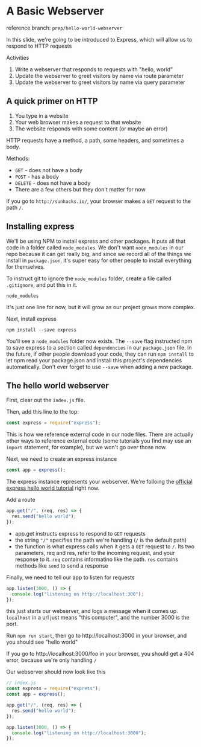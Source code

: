 # A Basic Webserver

reference branch: `prep/hello-world-webserver`

In this slide, we're going to be introduced to Express, which will allow us to respond to HTTP requests

Activities

1. Write a webserver that responds to requests with "hello, world"
2. Update the webserver to greet visitors by name via route parameter
3. Update the webserver to greet visitors by name via query parameter

## A quick primer on HTTP

1. You type in a website
2. Your web browser makes a request to that website
3. The website responds with some content (or maybe an error)

HTTP requests have a method, a path, some headers, and sometimes a body.

Methods:

- `GET` - does not have a body
- `POST` - has a body
- `DELETE` - does not have a body
- There are a few others but they don't matter for now

If you go to `http://sunhacks.io/`, your browser makes a `GET` request to the path `/`.

## Installing express

We'll be using NPM to install express and other packages. It puts all that code in a folder called `node_modules`. We don't want `node_modules` in our repo because it can get really big, and since we record all of the things we install in `package.json`, it's super easy for other people to install everything for themselves.

To instruct git to ignore the `node_modules` folder, create a file called `.gitignore`, and put this in it.

```
node_modules
```

It's just one line for now, but it will grow as our project grows more complex.

Next, install express

```
npm install --save express
```

You'll see a `node_modules` folder now exists. The `--save` flag instructed npm to save express to a section called `dependencies` in our `package.json` file. In the future, if other people download your code, they can run `npm install` to let npm read your package.json and install this project's dependencies automatically. Don't ever forget to use `--save` when adding a new package.

## The hello world webserver

First, clear out the `index.js` file.

Then, add this line to the top:

```js
const express = require("express");
```

This is how we reference external code in our node files. There are actually other ways to reference external code (some tutorials you find may use an `import` statement, for example), but we won't go over those now.

Next, we need to create an express instance

```js
const app = express();
```

The express instance represents your webserver. We're folloing the [official express hello world tutorial](https://expressjs.com/en/starter/hello-world.html) right now.

Add a route

```javascript
app.get("/", (req, res) => {
  res.send("hello world");
});
```

- app.get instructs express to respond to `GET` requests
- the string `"/"` specifies the path we're handling (`/` is the default path)
- the function is what express calls when it gets a `GET` request to `/`. Its two parameters, req and res, refer to the incoming request, and your response to it. `req` contains informatino like the path. `res` contains methods like `send` to send a response

Finally, we need to tell our app to listen for requests

```javascript
app.listen(3000, () => {
  console.log("listening on http://localhost:300");
});
```

this just starts our webserver, and logs a message when it comes up. `localhost` in a url just means "this computer", and the number 3000 is the port.

Run `npm run start`, then go to http://localhost:3000 in your browser, and you should see "hello world"

If you go to http://localhost:3000/foo in your browser, you should get a 404 error, because we're only handling `/`

Our webserver should now look like this

```javascript
// index.js
const express = require("express");
const app = express();

app.get("/", (req, res) => {
  res.send("hello world");
});

app.listen(3000, () => {
  console.log("listening on http://localhost:3000");
});
```
